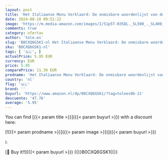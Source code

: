 ```yaml
---
layout: post
title: 'Het Italiaanse Menu Verklaard: De onmisbare woordenlijst van de Italiaanse keuken'
date: 2024-08-18 09:51:22
image: 'https://m.media-amazon.com/images/I/51p5T-035DL._SL500_._SL400_.jpg'
comments: true
category: ofertas
author: 'tole.es'
slug: 'B0CXQ6GSK1-nl Het Italiaanse Menu Verklaard: De onmisbare woordenlijst...'
sku: 'B0CXQ6GSK1-nl'
tags: [ '🇳🇱', ]
actualPrice: 5.95 EUR
currency: EUR
price: 5.95
comparePrice: 11.39 EUR
prodname: 'Het Italiaanse Menu Verklaard: De onmisbare woordenlijst van de Italiaanse keuken'
country: 'nl'
flag: '🇳🇱'
brand: ''
buyurl: 'https://www.amazon.nl/dp/B0CXQ6GSK1/?tag=tolees0b-21'
descuento: '47.76'
average: '5.95'
---
```


You can find [{{< param title >}}]({{< param buyurl >}}) with a discount here:

[![{{< param prodname >}}]({{< param image >}})]({{< param buyurl >}})

ℹ️:


[🛒 Buy it!!]({{< param buyurl >}})
{{<world>}}B0CXQ6GSK1{{</world>}}

